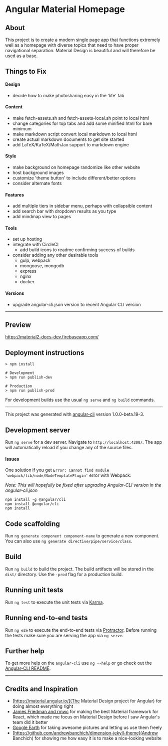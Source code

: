 # Angular Material Homepage

## About

This project is to create a modern single page app that functions extremely well as a homepage with diverse topics that need to have proper navigational separation. Material Design is beautiful and will therefore be used as a base.

## Things to Fix

#### Design
* decide how to make photosharing easy in the 'life' tab

#### Content
* make fetch-assets.sh and fetch-assets-local.sh point to local html
* change categories for top tabs and add some minified html for bare minimum
* make markdown script convert local markdown to local html
* create actual markdown documents to get site started
* add LaTeX/KaTeX/MathJax support to markdown engine

#### Style
* make background on homepage randomize like other website
* host background images
* customize 'theme button' to include different/better options
* consider alternate fonts

#### Features
* add multiple tiers in sidebar menu, perhaps with collapsible content
* add search bar with dropdown results as you type
* add mindmap view to pages

#### Tools
* set up hosting
* integrate with CircleCI
  * add build icons to readme confirming success of builds
* consider adding any other desirable tools
  * gulp, webpack
  * mongoose, mongodb
  * express
  * nginx
  * docker

#### Versions
* upgrade angular-cli.json version to recent Angular CLI version


--------------------------------------------

## Preview
https://material2-docs-dev.firebaseapp.com/

## Deployment instructions
```
> npm install

# Development
> npm run publish-dev

# Production
> npm run publish-prod
```

For development builds use the usual `ng serve` and `ng build` commands.


----------------------------------------------------------------------------------------------------------------


This project was generated with [angular-cli](https://github.com/angular/angular-cli) version 1.0.0-beta.19-3.

## Development server
Run `ng serve` for a dev server. Navigate to `http://localhost:4200/`. The app will automatically reload if you change any of the source files.

#### Issues

One solution if you get `Error: Cannot find module 'webpack/lib/node/NodeTemplatePlugin'` error with Webpack:

*Note: This will hopefully be fixed after upgrading Angular-CLI version in the angular-cli.json*

```
npm install -g @angular/cli
npm install @angular/cli
npm install
```


## Code scaffolding

Run `ng generate component component-name` to generate a new component. You can also use `ng generate directive/pipe/service/class`.

## Build

Run `ng build` to build the project. The build artifacts will be stored in the `dist/` directory. Use the `-prod` flag for a production build.

## Running unit tests

Run `ng test` to execute the unit tests via [Karma](https://karma-runner.github.io).

## Running end-to-end tests

Run `ng e2e` to execute the end-to-end tests via [Protractor](http://www.protractortest.org/).
Before running the tests make sure you are serving the app via `ng serve`.

## Further help

To get more help on the `angular-cli` use `ng --help` or go check out the [Angular-CLI README](https://github.com/angular/angular-cli/blob/master/README.md).

----------------

## Credits and Inspiration

* [https://material.angular.io/](The Material Design project for Angular) for doing almost everything right
* [James Friedman and rmwc](https://jamesmfriedman.github.io/rmwc/) for making the best Material framework for React, which made me focus on Material Design before I saw Angular's team did it better
* [Google Earth](earthview.withgoogle.com) for taking awesome pictures and letting us use them freely
* [https://github.com/andrewbanchich/dimension-jekyll-theme](Andrew Banchich) for showing me how easy it is to make a nice-looking website
